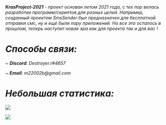 <em>
<strong>KrasProject-2021</strong> - проект основан летом 2021 года, с тех пор велась разработки программ/скриптов для разных целей. Например, созданный проектом SmsSender был предназначен для бесплатной отправки смс, ну и ещё были пару приложений. Но все это осталось в прошлом, теперь наступит новая эра как для проекта так и для вас !
<h1><strong>Способы связи:</strong></h1>
<p>~ <strong>Discord</strong>: Destroyer.r#4657</p>
<p>~ <strong>Email</strong>: m22002b@gmail.com</p>
<h1><strong>Небольшая статистика:</strong></h1>
<img src="https://github-readme-stats.vercel.app/api?username=KrasProject-2021&show_icons=true&count_private=true">
<p algin="center"><img src="https://gpvc.arturio.dev/KrasProject2021"></p>
</em>
